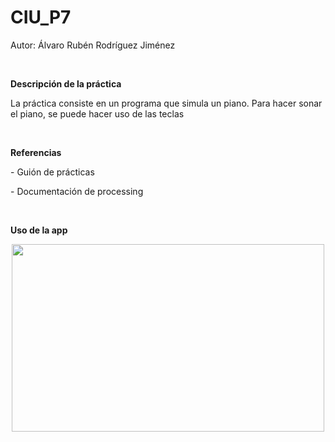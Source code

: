 # CIU_P7

Autor: Álvaro Rubén Rodríguez Jiménez

<br>

<p><b>Descripción de la práctica</b></p>

<p>La práctica consiste en un programa que simula un piano. Para hacer sonar el piano, se puede hacer uso de las teclas</p>

<br>

<p><b>Referencias</b></p>

<p>- Guión de prácticas</p>
<p>- Documentación de processing</p>

<br>

<p><b>Uso de la app</b></p>
<p align="center">
  <img width="500" height="300" src="https://user-images.githubusercontent.com/72138269/160681505-bdb8c70b-51ef-49a4-8cc4-a1be7bc2136c.png">
</p>
